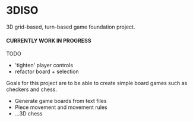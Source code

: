 # 3DISO
3D grid-based, turn-based game foundation project.

#### CURRENTLY WORK IN PROGRESS ####
TODO
* 'tighten' player controls
* refactor board + selection

Goals for this project are to be able to create simple board games such as checkers and chess.

* Generate game boards from text files
* Piece movement and movement rules
* ...3D chess
